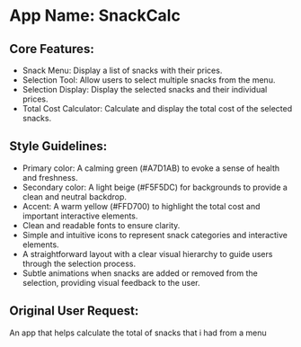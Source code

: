 # **App Name**: SnackCalc

## Core Features:

- Snack Menu: Display a list of snacks with their prices.
- Selection Tool: Allow users to select multiple snacks from the menu.
- Selection Display: Display the selected snacks and their individual prices.
- Total Cost Calculator: Calculate and display the total cost of the selected snacks.

## Style Guidelines:

- Primary color: A calming green (#A7D1AB) to evoke a sense of health and freshness.
- Secondary color: A light beige (#F5F5DC) for backgrounds to provide a clean and neutral backdrop.
- Accent: A warm yellow (#FFD700) to highlight the total cost and important interactive elements.
- Clean and readable fonts to ensure clarity.
- Simple and intuitive icons to represent snack categories and interactive elements.
- A straightforward layout with a clear visual hierarchy to guide users through the selection process.
- Subtle animations when snacks are added or removed from the selection, providing visual feedback to the user.

## Original User Request:
An app that helps calculate the total of snacks that i had from a menu
  